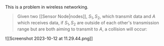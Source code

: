 This is a problem in wireless networking.

>Given two [[Sensor Node|nodes]], $S_1, S_2$, which transmit data and $A$ which receives data, if $S_1, S_2$ are outside of each other's transmission range but are both aiming to transmit to $A$, a collision will occur:

![[Screenshot 2023-10-12 at 11.29.44.png]]